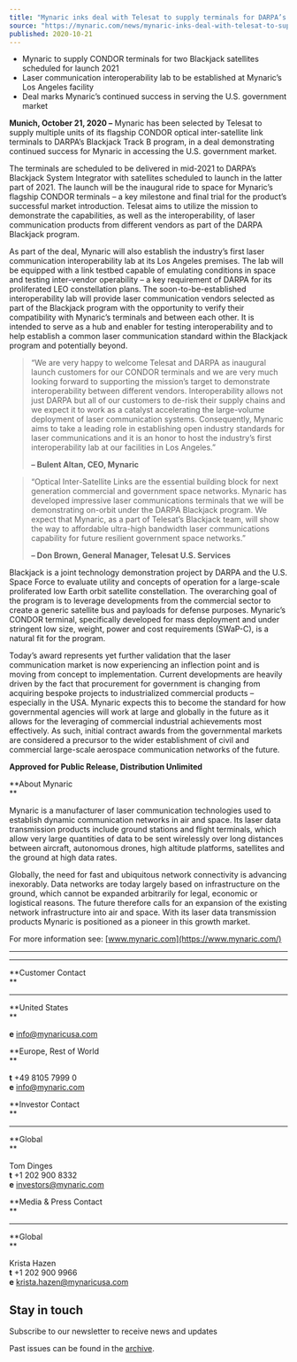```yaml
---
title: "Mynaric inks deal with Telesat to supply terminals for DARPA’s Blackjack satellite program and establishes industry’s first laser communication interoperability lab"
source: "https://mynaric.com/news/mynaric-inks-deal-with-telesat-to-supply-terminals-for-darpas-blackjack-satellite-program-and-establishes-industrys-first-laser-communication-interoperability-lab/"
published: 2020-10-21
---
```

- Mynaric to supply CONDOR terminals for two Blackjack satellites scheduled for launch 2021
- Laser communication interoperability lab to be established at Mynaric’s Los Angeles facility
- Deal marks Mynaric’s continued success in serving the U.S. government market

**Munich, October 21, 2020 –** Mynaric has been selected by Telesat to supply multiple units of its flagship CONDOR optical inter-satellite link terminals to DARPA’s Blackjack Track B program, in a deal demonstrating continued success for Mynaric in accessing the U.S. government market.

The terminals are scheduled to be delivered in mid-2021 to DARPA’s Blackjack System Integrator with satellites scheduled to launch in the latter part of 2021. The launch will be the inaugural ride to space for Mynaric’s flagship CONDOR terminals – a key milestone and final trial for the product’s successful market introduction. Telesat aims to utilize the mission to demonstrate the capabilities, as well as the interoperability, of laser communication products from different vendors as part of the DARPA Blackjack program.

As part of the deal, Mynaric will also establish the industry’s first laser communication interoperability lab at its Los Angeles premises. The lab will be equipped with a link testbed capable of emulating conditions in space and testing inter-vendor operability – a key requirement of DARPA for its proliferated LEO constellation plans. The soon-to-be-established interoperability lab will provide laser communication vendors selected as part of the Blackjack program with the opportunity to verify their compatibility with Mynaric’s terminals and between each other. It is intended to serve as a hub and enabler for testing interoperability and to help establish a common laser communication standard within the Blackjack program and potentially beyond.

> “We are very happy to welcome Telesat and DARPA as inaugural launch customers for our CONDOR terminals and we are very much looking forward to supporting the mission’s target to demonstrate interoperability between different vendors. Interoperability allows not just DARPA but all of our customers to de-risk their supply chains and we expect it to work as a catalyst accelerating the large-volume deployment of laser communication systems. Consequently, Mynaric aims to take a leading role in establishing open industry standards for laser communications and it is an honor to host the industry’s first interoperability lab at our facilities in Los Angeles.”
> 
> **– Bulent Altan, CEO, Mynaric**

> “Optical Inter-Satellite Links are the essential building block for next generation commercial and government space networks. Mynaric has developed impressive laser communications terminals that we will be demonstrating on-orbit under the DARPA Blackjack program. We expect that Mynaric, as a part of Telesat’s Blackjack team, will show the way to affordable ultra-high bandwidth laser communications capability for future resilient government space networks.”
> 
> **– Don Brown, General Manager, Telesat U.S. Services**

Blackjack is a joint technology demonstration project by DARPA and the U.S. Space Force to evaluate utility and concepts of operation for a large-scale proliferated low Earth orbit satellite constellation. The overarching goal of the program is to leverage developments from the commercial sector to create a generic satellite bus and payloads for defense purposes. Mynaric’s CONDOR terminal, specifically developed for mass deployment and under stringent low size, weight, power and cost requirements (SWaP-C), is a natural fit for the program.

Today’s award represents yet further validation that the laser communication market is now experiencing an inflection point and is moving from concept to implementation. Current developments are heavily driven by the fact that procurement for government is changing from acquiring bespoke projects to industrialized commercial products – especially in the USA. Mynaric expects this to become the standard for how governmental agencies will work at large and globally in the future as it allows for the leveraging of commercial industrial achievements most effectively. As such, initial contract awards from the governmental markets are considered a precursor to the wider establishment of civil and commercial large-scale aerospace communication networks of the future.

**Approved for Public Release, Distribution Unlimited**

**About Mynaric  
**

Mynaric is a manufacturer of laser communication technologies used to establish dynamic communication networks in air and space. Its laser data transmission products include ground stations and flight terminals, which allow very large quantities of data to be sent wirelessly over long distances between aircraft, autonomous drones, high altitude platforms, satellites and the ground at high data rates.

Globally, the need for fast and ubiquitous network connectivity is advancing inexorably. Data networks are today largely based on infrastructure on the ground, which cannot be expanded arbitrarily for legal, economic or logistical reasons. The future therefore calls for an expansion of the existing network infrastructure into air and space. With its laser data transmission products Mynaric is positioned as a pioneer in this growth market.

For more information see: [www.mynaric.com](https://www.mynaric.com/)

---

---

**Customer Contact  
**

---

**United States  
**

**e** [info@mynaricusa.com](https://mynaric.com/news/mynaric-inks-deal-with-telesat-to-supply-terminals-for-darpas-blackjack-satellite-program-and-establishes-industrys-first-laser-communication-interoperability-lab/)

**Europe, Rest of World  
**

**t** +49 8105 7999 0  
**e** [info@mynaric.com](https://mynaric.com/news/mynaric-inks-deal-with-telesat-to-supply-terminals-for-darpas-blackjack-satellite-program-and-establishes-industrys-first-laser-communication-interoperability-lab/)

**Investor Contact  
**

---

**Global  
**

Tom Dinges  
**t** +1 202 900 8332  
**e** [investors@mynaric.com](https://mynaric.com/news/mynaric-inks-deal-with-telesat-to-supply-terminals-for-darpas-blackjack-satellite-program-and-establishes-industrys-first-laser-communication-interoperability-lab/)

**Media & Press Contact  
**

---

**Global  
**

Krista Hazen  
**t** +1 202 900 9966  
**e** [krista.hazen@mynaricusa.com](https://mynaric.com/news/mynaric-inks-deal-with-telesat-to-supply-terminals-for-darpas-blackjack-satellite-program-and-establishes-industrys-first-laser-communication-interoperability-lab/)

## Stay in touch

Subscribe to our newsletter to receive news and updates

Past issues can be found in the [archive](https://us17.campaign-archive.com/home/?u=7b919ac48d490499a79acff9f&id=aaebe0d6df).